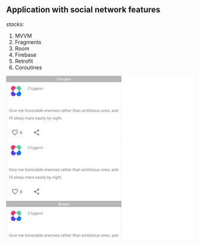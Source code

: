 ## Application with social network features

_stacks:_
1. MVVM
2. Fragments
3. Room
4. Firebase
5. Retrofit
6. Coroutines

![photo](https://raw.githubusercontent.com/netology-code/andad-homeworks/master/04_recycler/pic/separators.png)